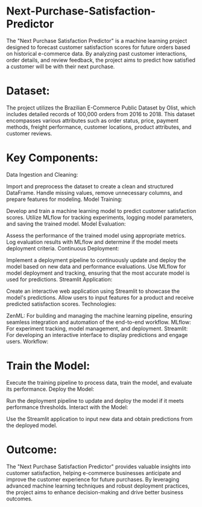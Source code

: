 # Next-Purchase-Satisfaction-Predictor
The "Next Purchase Satisfaction Predictor" is a machine learning project designed to forecast customer satisfaction scores for future orders based on historical e-commerce data. By analyzing past customer interactions, order details, and review feedback, the project aims to predict how satisfied a customer will be with their next purchase.
# Dataset:

The project utilizes the Brazilian E-Commerce Public Dataset by Olist, which includes detailed records of 100,000 orders from 2016 to 2018. This dataset encompasses various attributes such as order status, price, payment methods, freight performance, customer locations, product attributes, and customer reviews.

# Key Components:

Data Ingestion and Cleaning:

Import and preprocess the dataset to create a clean and structured DataFrame.
Handle missing values, remove unnecessary columns, and prepare features for modeling.
Model Training:

Develop and train a machine learning model to predict customer satisfaction scores.
Utilize MLflow for tracking experiments, logging model parameters, and saving the trained model.
Model Evaluation:

Assess the performance of the trained model using appropriate metrics.
Log evaluation results with MLflow and determine if the model meets deployment criteria.
Continuous Deployment:

Implement a deployment pipeline to continuously update and deploy the model based on new data and performance evaluations.
Use MLflow for model deployment and tracking, ensuring that the most accurate model is used for predictions.
Streamlit Application:

Create an interactive web application using Streamlit to showcase the model's predictions.
Allow users to input features for a product and receive predicted satisfaction scores.
Technologies:

ZenML: For building and managing the machine learning pipeline, ensuring seamless integration and automation of the end-to-end workflow.
MLflow: For experiment tracking, model management, and deployment.
Streamlit: For developing an interactive interface to display predictions and engage users.
Workflow:

# Train the Model:

Execute the training pipeline to process data, train the model, and evaluate its performance.
Deploy the Model:

Run the deployment pipeline to update and deploy the model if it meets performance thresholds.
Interact with the Model:

Use the Streamlit application to input new data and obtain predictions from the deployed model.

# Outcome:

The "Next Purchase Satisfaction Predictor" provides valuable insights into customer satisfaction, helping e-commerce businesses anticipate and improve the customer experience for future purchases. By leveraging advanced machine learning techniques and robust deployment practices, the project aims to enhance decision-making and drive better business outcomes.
